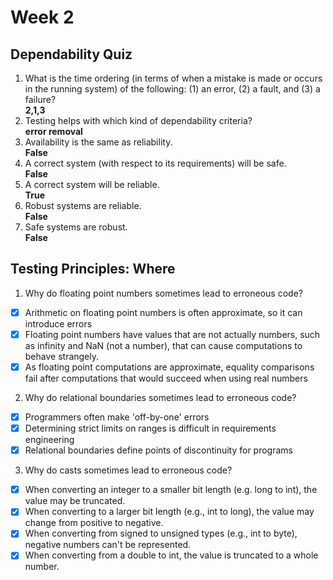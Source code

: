 # Week 2
## Dependability Quiz
1. What is the time ordering (in terms of when a mistake is made or occurs in the running system) of the following: (1) an error, (2) a fault, and (3) a failure?  
**2,1,3**  
2. Testing helps with which kind of dependability criteria?  
**error removal**  
3. Availability is the same as reliability.  
**False**  
4. A correct system (with respect to its requirements) will be safe.  
**False**  
5. A correct system will be reliable.  
**True**  
6. Robust systems are reliable.  
**False**  
7. Safe systems are robust.  
**False**  

## Testing Principles: Where
1. Why do floating point numbers sometimes lead to erroneous code?
- [x] Arithmetic on floating point numbers is often approximate, so it can introduce errors
- [x] Floating point numbers have values that are not actually numbers, such as infinity and NaN (not a number), that can cause computations to behave strangely.
- [x] As floating point computations are approximate, equality comparisons fail after computations that would succeed when using real numbers

2. Why do relational boundaries sometimes lead to erroneous code?
- [x] Programmers often make 'off-by-one' errors
- [x] Determining strict limits on ranges is difficult in requirements engineering
- [x] Relational boundaries define points of discontinuity for programs

3. Why do casts sometimes lead to erroneous code?
- [x] When converting an integer to a smaller bit length (e.g. long to int), the value may be truncated.
- [x] When converting to a larger bit length (e.g., int to long), the value may change from positive to negative.
- [x] When converting from signed to unsigned types (e.g., int to byte), negative numbers can't be represented.
- [x] When converting from a double to int, the value is truncated to a whole number.
